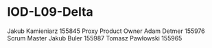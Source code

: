# IOD-L09-Delta
Jakub Kamieniarz 155845 Proxy Product Owner
Adam Detmer 155976 Scrum Master
Jakub Buler 155987
Tomasz Pawłowski 155965
